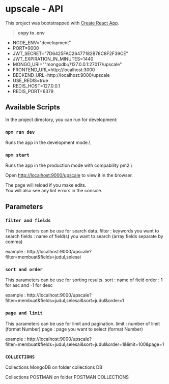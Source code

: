 # upscale - API

This project was bootstrapped with [Create React App](https://github.com/hektahendrapriana/upscale).

> **copy to .env**

*   NODE_ENV="development"
*   PORT=9000
*   JWT_SECRET="7D6425FAC26477182B78C8F2F39CE"
*   JWT_EXPIRATION_IN_MINUTES=1440
*   MONGO_URI=""mongodb://127.0.0.1:27017/upscale"
*   FRONTEND_URL=http://localhost:3000
*   BECKEND_URL=http://localhost:9000/upscale
*   USE_REDIS=true
*   REDIS_HOST=127.0.0.1
*   REDIS_PORT=6379


## Available Scripts

In the project directory, you can run for development:

### `npm run dev`

Runs the app in the development mode.\

### `npm start`

Runs the app in the production mode with compability pm2.\


Open [http://localhost:9000/upscale](http://localhost:9000/upscale) to view it in the browser.

The page will reload if you make edits.\
You will also see any lint errors in the console.

## Parameters

### `filter and fields`
This parameters can be use for search data.
filter : keywords you want to search
fields : name of field(s) you want to search (array fields separate by comma)

example : http://localhost:9000/upscale?filter=membuat&fields=judul,selesai

### `sort and order`
This parameters can be use for sorting results.
sort : name of field
order : 1 for asc and -1 for desc

example : http://localhost:9000/upscale?filter=membuat&fields=judul,selesai&sort=judul&order=1

### `page and limit`
This parameters can be use for limit and pagination.
limit : number of limit (format Number)
page : page you want to select (format Number)

example : http://localhost:9000/upscale?filter=membuat&fields=judul,selesai&sort=judul&order=1&limit=100&page=1


### `COLLECTIONS`
Collections MongoDB on folder collections DB

Collections POSTMAN on folder POSTMAN COLLECTIONS
